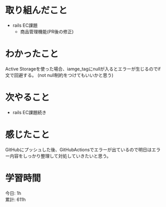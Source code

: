 # 取り組んだこと       
- rails EC課題
  - 商品管理機能(PR後の修正)
# わかったこと  
Active Storageを使った場合、iamge_tagにnullが入るとエラーが生じるのでif文で回避する。 
(not null制約をつけてもいいかと思う)
# 次やること  
- rails EC課題続き
# 感じたこと
GitHubにプッシュした後、GitHubActionsでエラーが出ているので明日はエラー内容をしっかり整理して対処していきたいと思う。  
# 学習時間  
今日: 1h           
累計: 611h                
